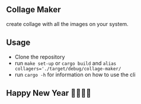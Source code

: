 ## Collage Maker
create collage with all the images on your system.

## Usage
* Clone the repository
* run `make set-up` or `cargo build` and `alias collagers='./target/debug/collage-maker/`
* run `cargo -h` for information on how to use the cli

## Happy New Year 🎊🍻🍾🎉